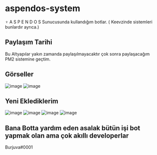 # aspendos-system
♆ A S P E N D O S  Sunucusunda kullandığım botlar. ( Keevzinde sistemleri bunlardır ayrıca.)
## Paylaşım Tarihi
Bu Altyapılar yakın zamanda paylaşılmayacaktır çok sonra paylaşacağım PM2 sistemine geçtim.


## Görseller
![image](https://user-images.githubusercontent.com/77726399/228127619-73fed238-8826-488d-b239-a8553dc7ba94.png)
![image](https://user-images.githubusercontent.com/77726399/228127709-9a06ac8e-5d64-428e-89e0-169e522a0464.png)


## Yeni Eklediklerim

![image](https://user-images.githubusercontent.com/77726399/228128200-ce75ea37-2b68-4b0f-94b6-22cc971ede53.png)
![image](https://user-images.githubusercontent.com/77726399/229347360-5144b201-36e9-43d0-808d-56216265d976.png)
![image](https://user-images.githubusercontent.com/77726399/229347374-1c3b9fc6-cff8-486b-9a1e-e1b62e7838d0.png)
![image](https://user-images.githubusercontent.com/77726399/229347383-c8c87678-138b-4f31-88cb-6c5a96c06ae7.png)



## Bana Botta yardım eden asalak  bütün işi bot yapmak olan  ama çok akıllı developerlar
Burjuva#0001
